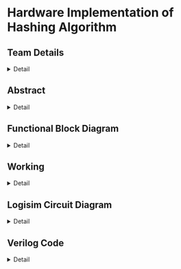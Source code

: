 # Hardware Implementation of Hashing Algorithm

<!-- First Section -->
## Team Details
<details>
  <summary>Detail</summary>

  > Semester: 3rd Sem B. Tech. CSE

  > Section: S1

  > Member-1: A R Sharan Kumar, 231CS101, arsharankumar.231cs101@nitk.edu.in

  > Member-2: Ashutosh Kumar, 231CS113, ashutoshkumar.231cs113@nitk.edu.in

  > Member-3: S B L Prateek, 231CS149, sblprateek.231cs149@nitk.edu.in
</details>

<!-- Second Section -->
## Abstract
<details>
  <summary>Detail</summary>
  
   > Motivation: The motivation behind this project is to address the performance bottlenecks
faced by software implementations of the SHA-256 hash function, especially in resource-
constrained environments like embedded systems and IoT devices. By implementing SHA-
256 in hardware, we aim to achieve significant improvements in processing speed and power
efficiency, which are critical for optimizing security and performance in these applications.
  
   > Problem Statement: Traditional software implementations of SHA-256 can suffer from performance
limitations, particularly in systems with strict timing and power requirements. This
creates challenges for applications that require both robust security and efficient performance,
highlighting the need for a more effective solution.
  
   > Features:
  <br>• Hardware implementation of the SHA-256 algorithm.
  <br>• Significant improvements in processing speed and power efficiency compared to software solutions.
  <br>• Optimization for small inputs and a considerable number of hashing functions.
  <br>• Viability for applications that require enhanced security and performance optimization.
  <br>• SHA-256 enable parallel data block processing, enhancing hash computation speed, especially in hardware implementations.

</details>

<!-- Third Section -->
## Functional Block Diagram
<details>
  <summary>Detail</summary>

<img alt="S1-T13" src="https://github.com/user-attachments/assets/bda8a19e-dd27-4588-94f4-a7eaa28837fc"><img/>


</details>


<!-- Fourth Section -->
## Working
<details>
  <summary>Detail</summary>



<img alt="S1-T13" src="https://github.com/user-attachments/assets/609ed5a3-643e-47c2-8d9a-046a5b99929e"><img/>

> 1.	Input Handling:
<br>•	The system takes 6 ASCII values, each 8 bits long. These values are paired to form 16-bit message blocks:
<br> M0 = {in0, in1}
<br> M1 = {in2, in3}
<br> M2 = {in4, in5}
<br>•	A fourth block, M3, holds the number of non-zero inputs to define the length of the message.
<br>•	The blocks M0, M1, M2, and M3 form the input message.

> 2.	Message Expansion:
<br>•	The input message blocks are expanded into 8 words (W0 to W7) using the following equations:
<br> –	For W0 to W3:
<br> W(t) = M(t) for 0 <= t <= 3.
<br >This means W0 = M0, W1 = M1, W2 = M2, and W3 = M3.
<br> –	For W4 to W7:
<br> W(t) = small sigma(W(t-3)) + W(t-1) for 4 <= t <= 7. The small sigma function is defined as:
<br> small sigma(x) = ROT11(x) ˆ ROT7(x) ˆ RSH3(x), where:
<br> ∗ ROT11(x) is a rotation of x by 11 bits,
<br> ∗ ROT7(x) is a rotation by 7 bits,
<br> ∗ RSH3(x) is a right shift by 3 bits.

> 3.	Initial Hash Values (a, b, c, d):
<br>•	The initial hash values a, b, c, and d are constants derived from the first 16 bits of the decimal part of the square roots of the first 4 prime numbers:
<br> – a = 0110101000001001 (square root of 2),
<br> – b = 1011101101100111 (square root of 3),
<br> – c = 0011110001101110 (square root of 5),
<br> – d = 1010010101001111 (square root of 7).


> 4.	Round Constants (K[0] to K[7]):
<br> •	Predefined constants K[0] to K[7] are used during the hash generation to introduce complexity. These constants are the first 16 bits of the decimal part of the cube roots of the first 8 prime numbers. Specifically:
<br>– K[0] = 0100001010001010 (cube root of 2),
<br>– K[1] = 0111000100110111 (cube root of 3),
<br>– K[2] = 1011010111000000 (cube root of 5),
<br>– K[3] = 1110100110110101 (cube root of 7),
<br>– K[4] = 0011100101010110 (cube root of 11),
<br>– K[5] = 0101100111110001 (cube root of 13),
<br>– K[6] = 1001001000111111 (cube root of 17),
<br>– K[7] = 1010101100011100 (cube root of 19).

> 5.	Hash Computation:
<br>•	The algorithm performs 8 rounds of computation, transforming the values of a, b, c, and d using two main operations: 
<br>	-T1 Calculation:
<br>T1 = Sigma1(c) + CH(b, c, d) + W(t) + K(t) + d where Sigma1(x) :
<br>Sigma1(x) = ROT2(x) + ROT7(x)
<br> –T2 Calculation:
<br>T2 = Sigma0(a) + MAJ(a, b, c) where Sigma0(x) :
<br>Sigma0(x) = ROT5(x) + ROT11(x)
<br>•	These transformations are applied for each of the 8 words (W0 to W7), updating the values of a, b, c, and d in each round as shown below :
<br>•	d = c
<br>•	c = b+T1
<br>•	b = a
<br>•	a= T1 + T2

> 6.	Final Hash Value:
<br>•	After completing the 8 rounds, the final values of a, b, c, and d are combined to form the 64-bit hash.
<br>•	This 64-bit hash is converted into ASCII format for output display.

> Operational Steps:
<br>1.	Click Refresh:
<br>•	This clears the output screen, resets the message blocks to zero, and sets all counters to zero.
<br>2.	Clock Pulse 1:
<br>•	Apply Clock Pulse 1 until all input characters are read, or click until Counter Display 1 reaches 7.
<br>3.	Clock Pulse 2:
<br>•	Apply Clock Pulse 2 until Counter Display 2 reaches 7, indicating that the words are ready.
<br>4.	Clock Pulse 3:
<br>•	Apply Clock Pulse 3 until Counter Display 3 reaches 8, showing the final 8 characters of the 64-bit hash on the output screen.

</details>

<!-- Fifth Section -->
## Logisim Circuit Diagram
<details>
  <summary>Detail</summary>

  > Update a neat logisim circuit diagram
</details>

<!-- Sixth Section -->
## Verilog Code
<details>
  <summary>Detail</summary>

  > Neatly update the Verilog code in code style only.
</details>


